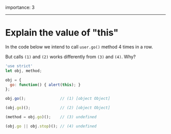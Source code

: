 importance: 3

---

# Explain the value of "this"

In the code below we intend to call `user.go()` method 4 times in a row.

But calls `(1)` and `(2)` works differently from `(3)` and `(4)`. Why?

```js run no-beautify
'use strict'
let obj, method;

obj = {
  go: function() { alert(this); }
};

obj.go();               // (1) [object Object]

(obj.go)();             // (2) [object Object]

(method = obj.go)();    // (3) undefined

(obj.go || obj.stop)(); // (4) undefined
```

